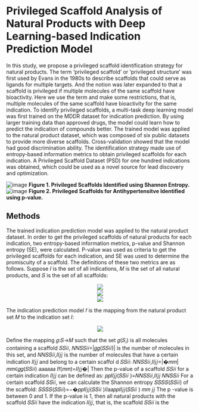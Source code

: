 # Privileged Scaffold Analysis of Natural Products with Deep Learning-based Indication Prediction Model
In this study, we propose a privileged scaffold identification strategy for natural products. The term ‘privileged scaffold’ or ‘privileged structure’ was first used by Evans in the 1980s to describe scaffolds that could serve as ligands for multiple targets. And the notion was later expanded to that a scaffold is privileged if multiple molecules of the same scaffold have bioactivity. Here we use the term and make some restrictions, that is, multiple molecules of the same scaffold have bioactivity for the same indication. 
To identify privileged scaffolds, a multi-task deep learning model was first trained on the MDDR dataset for indication prediction. By using larger training data than approved drugs, the model could learn how to predict the indication of compounds better. The trained model was applied to the natural product dataset, which was composed of six public datasets to provide more diverse scaffolds. Cross-validation showed that the model had good discrimination ability. The identification strategy made use of entropy-based information metrics to obtain privileged scaffolds for each indication. A Privileged Scaffold Dataset (PSD) for one hundred indications was obtained, which could be used as a novel source for lead discovery and optimization.  

![image](https://github.com/wllllg/Privileged_Scaffold/raw/master/img/privileged_scaffolds_Shannon_Entropy.jpg)
**Figure 1. Privileged Scaffolds Identified using Shannon Entropy.**
![image](https://github.com/wllllg/Privileged_Scaffold/raw/master/img/privileged_scaffolds_p_value_antihypertensive.jpg)
**Figure 2. Privileged Scaffolds for Antihypertensitve Identified using p-value.**

## Methods
The trained indication prediction model was applied to the natural product dataset. In order to get the privileged scaffolds of natural products for each indication, two entropy-based information metrics, p-value and Shannon entropy (SE), were calculated. P-value was used as criteria to get the privileged scaffolds for each indication, and SE was used to determine the promiscuity of a scaffold. The definitions of these two metrics are as follows. Suppose 𝐼 is the set of all indications, 𝑀 is the set of all natural products, and 𝑆 is the set of all scaffolds:  
<p align="center">
  <img src="http://latex.codecogs.com/svg.latex?\\I=\left\{I_{1},I_{2},\ldots,I_{m}\right\}"> <br/>
  <img src="http://latex.codecogs.com/svg.latex?\\M=\left\{m_{1},m_{2},\ldots,m_{l}\right\}"> <br/>
  <img src="http://latex.codecogs.com/svg.latex?\\S=\left\{S_{1},S_{2},\ldots,S_{n}\right\}">
</p>
The indication prediction model 𝑓 is the mapping from the natural product set 𝑀 to the indication set 𝐼:
<p align="center">
  <img src="http://latex.codecogs.com/svg.latex?f_%7BM%7D%5C%20%5Ctextit%3A%5C%20M%5C%20%5Crightarrow%5C%20I%20%5C%5C"> <br/>
</p>
Define the mapping 𝑔:𝑆→𝑀 such that the set 𝑔(𝑆<sub>𝑖</sub>) is all molecules containing a scaffold 𝑆𝑆𝑖𝑖, 𝑁𝑁𝑆𝑆𝑖𝑖=|𝑔𝑔(𝑆𝑆𝑖𝑖)| is the number of molecules in this set, and 𝑁𝑁𝑆𝑆𝑖𝑖,𝐼𝐼𝑗𝑗 is the number of molecules that have a certain indication 𝐼𝐼𝑗𝑗 and belong to a certain scaffol d 𝑆𝑆𝑖𝑖: 𝑁𝑁𝑆𝑆𝑖𝑖,𝐼𝐼𝑗𝑗=|�𝑚𝑚|𝑚𝑚∈𝑔𝑔(𝑆𝑆𝑖𝑖) 𝑎𝑎𝑎𝑎𝑎𝑎 𝑓𝑓(𝑚𝑚)=𝐼𝐼𝑗𝑗�| Then the p-value of a scaffold 𝑆𝑆𝑖𝑖 for a certain indication 𝐼𝐼𝑗𝑗 can be defined as: 𝑝𝑝𝐼𝐼𝑗𝑗(𝑆𝑆𝑖𝑖 )=𝑁𝑁𝑆𝑆𝑖𝑖,𝐼𝐼𝑗𝑗 𝑁𝑁𝑆𝑆𝑖𝑖 For a certain scaffold 𝑆𝑆𝑖𝑖, we can calculate the Shannon entropy 𝑆𝑆𝑆𝑆(𝑆𝑆𝑖𝑖) of the scaffold:  𝑆𝑆𝑆𝑆(𝑆𝑆𝑖𝑖)=−�𝑝𝑝𝐼𝐼𝑗𝑗(𝑆𝑆𝑖𝑖 )𝑙𝑙𝑎𝑎𝑝𝑝𝐼𝐼𝑗𝑗(𝑆𝑆𝑖𝑖 ) 𝑚𝑚 𝑗𝑗 The p -value is between 0 and 1. If the p-value is 1, then all natural products with the scaffold 𝑆𝑆𝑖𝑖 have the indication 𝐼𝐼𝑗𝑗, that is, the scaffold 𝑆𝑆𝑖𝑖 is the 

